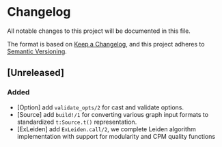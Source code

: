 # Changelog

All notable changes to this project will be documented in this file.

The format is based on [Keep a Changelog](https://keepachangelog.com/en/1.0.0/),
and this project adheres to [Semantic Versioning](https://semver.org/spec/v2.0.0.html).

## [Unreleased]

### Added

- [Option] add `validate_opts/2` for cast and validate options.
- [Source] add `build!/1` for converting various graph input formats to standardized `t:Source.t()` representation.
- [ExLeiden] add `ExLeiden.call/2`, we complete Leiden algorithm implementation with support for modularity and CPM quality functions
